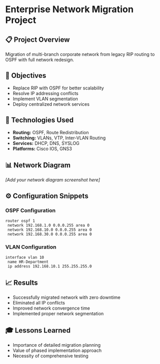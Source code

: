 # Enterprise Network Migration Project

## 📋 Project Overview
Migration of multi-branch corporate network from legacy RIP routing to OSPF with full network redesign.

## 🎯 Objectives
- Replace RIP with OSPF for better scalability
- Resolve IP addressing conflicts
- Implement VLAN segmentation
- Deploy centralized network services

## 🔧 Technologies Used
- **Routing:** OSPF, Route Redistribution
- **Switching:** VLANs, VTP, Inter-VLAN Routing
- **Services:** DHCP, DNS, SYSLOG
- **Platforms:** Cisco IOS, GNS3

## 📊 Network Diagram
*[Add your network diagram screenshot here]*

## ⚙️ Configuration Snippets

### OSPF Configuration
```cisco
router ospf 1
 network 192.168.1.0 0.0.0.255 area 0
 network 192.168.10.0 0.0.0.255 area 0
 network 192.168.30.0 0.0.0.255 area 0
```

### VLAN Configuration
```cisco
interface vlan 10
 name HR-Department
 ip address 192.168.10.1 255.255.255.0
```

## 📈 Results
- Successfully migrated network with zero downtime
- Eliminated all IP conflicts
- Improved network convergence time
- Implemented proper network segmentation

## 🎓 Lessons Learned
- Importance of detailed migration planning
- Value of phased implementation approach
- Necessity of comprehensive testing
